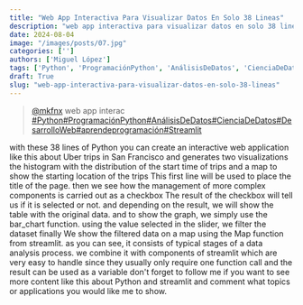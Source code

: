 ```yaml
---
title: "Web App Interactiva Para Visualizar Datos En Solo 38 Lineas"
description: "web app interactiva para visualizar datos en solo 38 lineas"
date: 2024-08-04
image: "/images/posts/07.jpg"
categories: ['']
authors: ['Miguel López']
tags: ['Python', 'ProgramaciónPython', 'AnálisisDeDatos', 'CienciaDeDatos', 'DesarrolloWeb', 'aprendeprogramación', 'Streamlit']
draft: True
slug: "web-app-interactiva-para-visualizar-datos-en-solo-38-lineas"
---
```


<blockquote class="tiktok-embed" cite="{https://www.tiktok.com/@mkfnx/video/7255441627064388869}" data-video-id="7255441627064388869" style="max-width: 605px;min-width: 325px;" > <section> <a target="_blank" title="@mkfnx" href="https://www.tiktok.com/@mkfnx?refer=embed">@mkfnx</a> web app interac </section> <a title="Python" target="_blank" href="https://www.tiktok.com/tag/Python?refer=embed">#Python</a><a title="ProgramaciónPython" target="_blank" href="https://www.tiktok.com/tag/ProgramaciónPython?refer=embed">#ProgramaciónPython</a><a title="AnálisisDeDatos" target="_blank" href="https://www.tiktok.com/tag/AnálisisDeDatos?refer=embed">#AnálisisDeDatos</a><a title="CienciaDeDatos" target="_blank" href="https://www.tiktok.com/tag/CienciaDeDatos?refer=embed">#CienciaDeDatos</a><a title="DesarrolloWeb" target="_blank" href="https://www.tiktok.com/tag/DesarrolloWeb?refer=embed">#DesarrolloWeb</a><a title="aprendeprogramación" target="_blank" href="https://www.tiktok.com/tag/aprendeprogramación?refer=embed">#aprendeprogramación</a><a title="Streamlit" target="_blank" href="https://www.tiktok.com/tag/Streamlit?refer=embed">#Streamlit</a> </blockquote> <script async src="https://www.tiktok.com/embed.js"></script>

with these 38 lines of Python you can create an interactive web application like this about Uber trips in San Francisco and generates two visualizations the histogram with the distribution of the start time of trips and a map to show the starting location of the trips This first line will be used to place the title of the page. then we see how the management of more complex components is carried out as a checkbox The result of the checkbox will tell us if it is selected or not. and depending on the result,  we will show the table with the original data. and to show the graph,  we simply use the bar_chart function. using the value selected in the slider,  we filter the dataset finally We show the filtered data on a map using the Map function from streamlit. as you can see,  it consists of typical stages of a data analysis process. we combine it with components of streamlit which are very easy to handle since they usually only require one function call and the result can be used as a variable don't forget to follow me if you want to see more content like this about Python and streamlit and comment what topics or applications you would like me to show. 